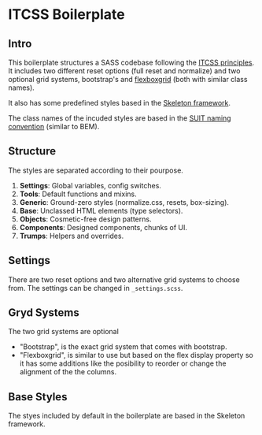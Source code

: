 # ITCSS Boilerplate


## Intro

This boilerplate structures a SASS codebase following the [ITCSS principles](https://speakerdeck.com/dafed/managing-css-projects-with-itcss). It includes two different reset options (full reset and normalize) and two optional grid systems, bootstrap's and [flexboxgrid](flexboxgrid.com) (both with similar class names).

It also has some predefined styles based in the [Skeleton framework](getskeleton.com).

The class names of the incuded styles are based in the [SUIT naming convention](https://github.com/suitcss/suit/blob/master/doc/naming-conventions.md) (similar to BEM).


## Structure

The styles are separated according to their pourpose.

1. **Settings**: Global variables, config switches.
2. **Tools**: Default functions and mixins.
3. **Generic**: Ground-zero styles (normalize.css, resets, box-sizing).
4. **Base**: Unclassed HTML elements (type selectors).
5. **Objects**: Cosmetic-free design patterns.
6. **Components**: Designed components, chunks of UI.
7. **Trumps**: Helpers and overrides.


## Settings

There are two reset options and two alternative grid systems to choose from. The settings can be changed in `_settings.scss`.


## Gryd Systems

The two grid systems are optional
- "Bootstrap", is the exact grid system that comes with bootstrap.
- "Flexboxgrid", is similar to use but based on the flex display property so it has some additions like the posibility to reorder or change the alignment of the the columns.


## Base Styles

The styes included by default in the boilerplate are based in the Skeleton framework.

